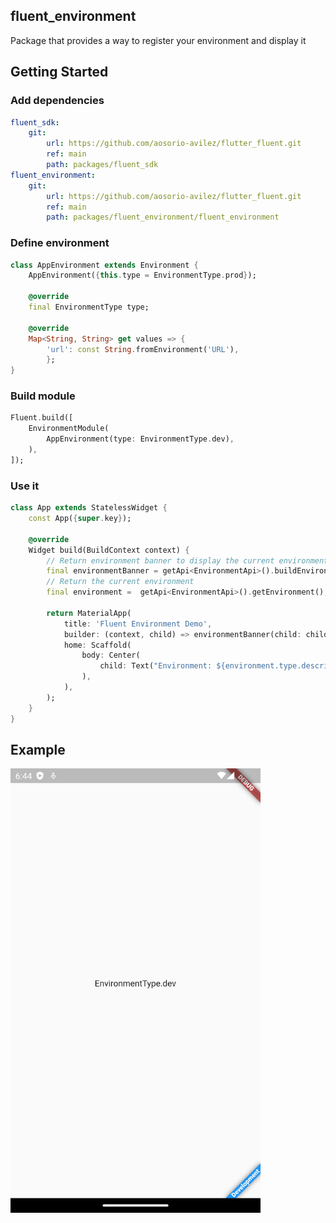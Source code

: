 ## fluent_environment
Package that provides a way to register your environment and display it

## Getting Started

### Add dependencies

```yaml 
fluent_sdk:
	git:
		url: https://github.com/aosorio-avilez/flutter_fluent.git
		ref: main
		path: packages/fluent_sdk
fluent_environment:
	git:	
		url: https://github.com/aosorio-avilez/flutter_fluent.git
		ref: main
		path: packages/fluent_environment/fluent_environment
```

### Define environment

```dart 
class AppEnvironment extends Environment {
	AppEnvironment({this.type = EnvironmentType.prod});
	
	@override
	final EnvironmentType type;

	@override
	Map<String, String> get values => {
		'url': const String.fromEnvironment('URL'),
		};
}
```

### Build module

```dart
Fluent.build([
	EnvironmentModule(
		AppEnvironment(type: EnvironmentType.dev),
	),
]);
```

### Use it
```dart
class App extends StatelessWidget {
	const App({super.key});

	@override
	Widget build(BuildContext context) {
		// Return environment banner to display the current environment
		final environmentBanner = getApi<EnvironmentApi>().buildEnvironmentBanner;
		// Return the current environment
		final environment =  getApi<EnvironmentApi>().getEnvironment();
		
		return MaterialApp(
			title: 'Fluent Environment Demo',
			builder: (context, child) => environmentBanner(child: child!),
			home: Scaffold(
				body: Center(
					child: Text("Environment: ${environment.type.description}"),
				),
			),
		);
	}
}
```

## Example

<img src="https://raw.githubusercontent.com/aosorio-avilez/flutter_fluent/main/resources/fluent_environment_example.png" width="400" />